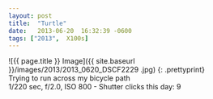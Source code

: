 ```yaml
---
layout: post
title:  "Turtle"
date:   2013-06-20  16:32:39 -0600
tags: ["2013",  X100s]
---
```

![{{ page.title }} Image]({{ site.baseurl }}/images/2013/2013_0620_DSCF2229
.jpg)
{: .prettyprint}  
Trying to run across my bicycle path  
1/220 sec, f/2.0, ISO 800 - Shutter clicks this day: 9